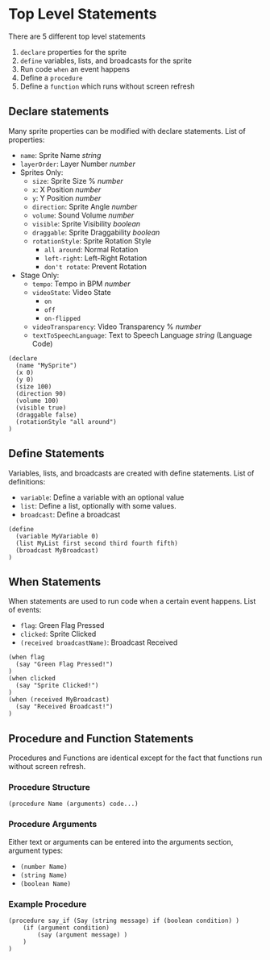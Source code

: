 # Top Level Statements
There are 5 different top level statements
1. `declare` properties for the sprite
2. `define` variables, lists, and broadcasts for the sprite
3. Run code `when` an event happens
4. Define a `procedure`
5. Define a `function` which runs without screen refresh
## Declare statements
Many sprite properties can be modified with declare statements. List of properties:
* `name`: Sprite Name *string*
* `layerOrder`: Layer Number *number*
* Sprites Only:
  * `size`: Sprite Size % *number*
  * `x`: X Position *number*
  * `y`: Y Position *number*
  * `direction`: Sprite Angle *number*
  * `volume`: Sound Volume *number*
  * `visible`: Sprite Visibility *boolean*
  * `draggable`: Sprite Draggability *boolean*
  * `rotationStyle`: Sprite Rotation Style
    - `all around`: Normal Rotation
    - `left-right`: Left-Right Rotation
    - `don't rotate`: Prevent Rotation
* Stage Only:
  * `tempo`: Tempo in BPM *number*
  * `videoState`: Video State
    - `on`
    - `off`
    - `on-flipped`
  * `videoTransparency`: Video Transparency % *number*
  * `textToSpeechLanguage`: Text to Speech Language *string* (Language Code)
```
(declare
  (name "MySprite")
  (x 0)
  (y 0)
  (size 100)
  (direction 90)
  (volume 100)
  (visible true)
  (draggable false)
  (rotationStyle "all around")
)
```
## Define Statements
Variables, lists, and broadcasts are created with define statements. List of definitions:
* `variable`: Define a variable with an optional value
* `list`: Define a list, optionally with some values.
* `broadcast`: Define a broadcast
```
(define
  (variable MyVariable 0)
  (list MyList first second third fourth fifth)
  (broadcast MyBroadcast)
)
```
## When Statements
When statements are used to run code when a certain event happens. List of events:
* `flag`: Green Flag Pressed
* `clicked`: Sprite Clicked
* `(received broadcastName)`: Broadcast Received
```
(when flag
  (say "Green Flag Pressed!")
)
(when clicked
  (say "Sprite Clicked!")
)
(when (received MyBroadcast)
  (say "Received Broadcast!")
)
```
## Procedure and Function Statements
Procedures and Functions are identical except for the fact that functions run without screen
refresh.
### Procedure Structure
`(procedure Name (arguments) code...)`
### Procedure Arguments
Either text or arguments can be entered into the arguments section, argument types:
* `(number Name)`
* `(string Name)`
* `(boolean Name)`
### Example Procedure
```
(procedure say_if (Say (string message) if (boolean condition) )
    (if (argument condition)
        (say (argument message) )
    )
)
```
